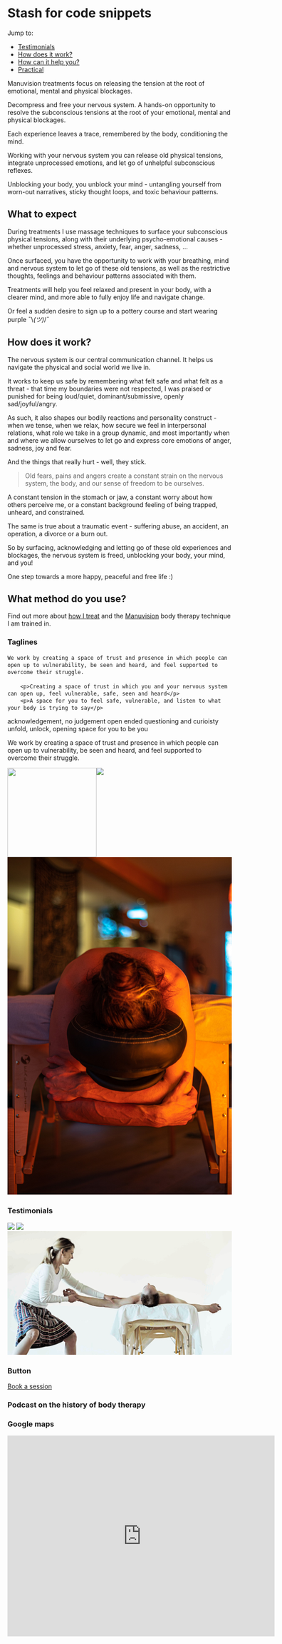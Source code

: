 # Stash for code snippets


Jump to:
* [Testimonials](#testimonials)
* [How does it work?](#how-it-works)
* [How can it help you?](#how-can-it-help-you)
* [Practical](#practical) 


Manuvision treatments focus on releasing the tension at the root of emotional, mental and physical blockages. 

Decompress and free your nervous system. A hands-on opportunity to resolve the subconscious tensions at the root of your emotional, mental and physical blockages. 

Each experience leaves a trace, remembered by the body, conditioning the mind.

Working with your nervous system you can release old physical tensions, integrate unprocessed emotions, and let go of unhelpful subconscious reflexes.

Unblocking your body, you unblock your mind - untangling yourself from worn-out narratives, sticky thought loops, and toxic behaviour patterns.


## What to expect 
During treatments I use massage techniques to surface your subconscious physical tensions, along with their underlying psycho-emotional causes - whether unprocessed stress, anxiety, fear, anger, sadness, ...

Once surfaced, you have the opportunity to work with your breathing, mind and nervous system to let go of these old tensions, as well as the restrictive thoughts, feelings and behaviour patterns associated with them.

Treatments will help you feel relaxed and present in your body, with a clearer mind, and more able to fully enjoy life and navigate change.

Or feel a sudden desire to sign up to a pottery course and start wearing purple ¯\\_(ツ)_/¯



## How does it work?

The nervous system is our central communication channel.
It helps us navigate the physical and social world we live in.

It works to keep us safe by remembering what felt safe and what felt as a threat - that time my boundaries were not respected, I was praised or punished for being loud/quiet, dominant/submissive, openly sad/joyful/angry.

As such, it also shapes our bodily reactions and personality construct - when we tense, when we relax, how secure we feel in interpersonal relations, what role we take in a group dynamic, and most importantly when and where we allow ourselves to let go and express core emotions of anger, sadness, joy and fear.

And the things that really hurt - well, they stick.

> Old fears, pains and angers create a constant strain on the nervous system, the body, and our sense of freedom to be ourselves.

A constant tension in the stomach or jaw, a constant worry about how others perceive me, or a constant background feeling of being trapped, unheard, and constrained.

The same is true about a traumatic event - suffering abuse, an accident, an operation, a divorce or a burn out.

So by surfacing, acknowledging and letting go of these old experiences and blockages, the nervous system is freed, unblocking your body, your mind, and you!

One step towards a more happy, peaceful and free life :)

## What method do you use?

Find out more about [how I treat](/treatments) and the [Manuvision](/about) body therapy technique I am trained in.


### Taglines
	We work by creating a space of trust and presence in which people can open up to vulnerability, be seen and heard, and feel supported to overcome their struggle.

		<p>Creating a space of trust in which you and your nervous system can open up, feel vulnerable, safe, seen and heard</p>
		<p>A space for you to feel safe, vulnerable, and listen to what your body is trying to say</p>


acknowledgement, no judgement
open ended questioning and curioisty 
unfold, unlock, opening space for you to be you 

We work by creating a space of trust and presence in which people can open up to vulnerability, be seen and heard, and feel supported to overcome their struggle.



<img src="/images/profile.jpg" width="200" height="200" align="left">


<div class="gallery" data-columns="1">
	<img src="/images/foot.jpg">
	<img src="/images/head.jpg">
</div>


### Testimonials

<div class="gallery" data-columns="2">
	<img src="/images/foot.jpg">
	<img src="/images/profile.jpg">
	<img src="/images/mv-treatment.jpg">
</div>

### Button

<a href="/contact" class="button button--large">Book a session</a>


### Podcast on the history of body therapy

<div id="buzzsprout-player-11493919"></div>
<script src="https://www.buzzsprout.com/2066523/11493919-the-history-of-body-therapy.js?container_id=buzzsprout-player-11493919&player=small" type="text/javascript" charset="utf-8"></script>

### Google maps

<iframe src="https://www.google.com/maps/embed?pb=!1m18!1m12!1m3!1d2435.299162511366!2d4.869556976672838!3d52.38312687202571!2m3!1f0!2f0!3f0!3m2!1i1024!2i768!4f13.1!3m3!1m2!1s0x47c609cf5fdc5a09%3A0xec60e148c7838932!2sThe%20Body%20Sessions!5e0!3m2!1sen!2snl!4v1699450882640!5m2!1sen!2snl" width="600" height="450" style="border:0;" allowfullscreen="" loading="lazy" referrerpolicy="no-referrer-when-downgrade"></iframe>